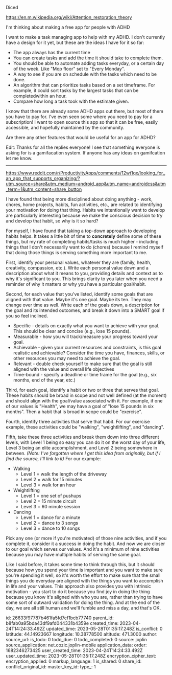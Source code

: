 Diced

https://en.m.wikipedia.org/wiki/Attention_restoration_theory



I'm thinking about making a free app for people with ADHD

I want to make a task managing app to help with my ADHD. I don't currently have a design for it yet, but these are the ideas I have for it so far:

* The app always has the current time
* You can create tasks and add the time it should take to complete them.
* You should be able to automate adding tasks everyday, or a certain day of the week. Like "Mop floor" set to "Every Monday".
* A way to see if you are on schedule with the tasks which need to be done.
* An algorithm that can prioritize tasks based on a set timeframe. For example, it could sort tasks by the largest tasks that can be completedwithin an hour.
* Compare how long a task took with the estimate given.

I know that there are already some ADHD apps out there, but most of them you have to pay for. I've even seen some where you need to pay for a subscription! I want to open source this app so that it can be free, easily accessible, and hopefully maintained by the community.

Are there any other features that would be useful for an app for ADHD?

Edit: Thanks for all the replies everyone! I see that something everyone is asking for is a gamifacation system. If anyone has any ideas on gamifcation let me know.

---

https://www.reddit.com/r/ProductivityApps/comments/12wt1qx/looking_for_an_app_that_supports_organizing/?utm_source=share&utm_medium=android_app&utm_name=androidcss&utm_term=1&utm_content=share_button

I have found that being more disciplined about doing anything - work, chores, home projects, habits, fun activities, etc., are related to identifying your motivation for doing that thing. Habits we intentionally want to develop are particularly interesting because we make the conscious decision to try and develop that habit, so why is it so hard?

For myself, I have found that taking a top-down approach to developing habits helps. It takes a little bit of time to **concretely** define some of these things, but my rate of completing habits/tasks is much higher - including things that I don't necessarily want to do (chores) because I remind myself that doing those things is serving something more important to me.

First, identify your personal values, whatever they are (family, health, creativity, compassion, etc.). Write each personal value down and a description about what it means to you, providing details and context as to why it's significant to you. This brings clarity to you later when you need a reminder of why it matters or why you have a particular goal/habit.

Second, for each value that you've listed, identify some goals that are aligned with that value. Maybe it's one goal. Maybe its ten. They may change over time as well. Write each of the goals down, a description for the goal and its intended outcomes, and break it down into a SMART goal if you so feel inclined.

* Specific - details on exactly what you want to achieve with your goal. This should be clear and concise (e.g., lose 15 pounds).
* Measurable - how you will track/measure your progress toward your goal.
* Achievable - given your current resources and constraints, is this goal realistic and achievable? Consider the time you have, finances, skills, or other resources you may need to achieve the goal.
* Relevant - double check yourself to make sure that the goal is still aligned with the value and overall life objectives
* Time-bound - specify a deadline or time frame for the goal (e.g., six months, end of the year, etc.)

Third, for each goal, identify a habit or two or three that serves that goal. These habits should be broad in scope and not well defined (at the moment) and should align with the goal/value associated with it. For example, if one of our values is "Health", we may have a goal of "lose 15 pounds in six months". Then a habit that is broad in scope could be "exercise".

Fourth, identify three activities that serve that habit. For our exercise example, these activities could be "walking", "weightlifting", and "dancing".

Fifth, take these three activities and break them down into three different levels, with Level 1 being so easy you can do it on the worst day of your life, Level 3 being an elite accomplishment, and Level 2 being somewhere in between. *(Note: I've forgotten where I get this idea from originally, but if I find the source, I'll link to it)* For our example:

* Walking
   * Level 1 = walk the length of the driveway
   * Level 2 = walk for 15 minutes
   * Level 3 = walk for an hour
* Weightlifting
   * Level 1 = one set of pushups
   * Level 2 = 15 minute circuit
   * Level 3 = 60 minute session
* Dancing
   * Level 1 = dance for a minute
   * Level 2 = dance to 3 songs
   * Level 3 = dance to 10 songs

Pick any one (or more if you're motivated) of those nine activities, and if you complete it, consider it a success in doing the habit. And now we are closer to our goal which serves our values. And it's a minimum of nine activities because you may have multiple habits of serving the same goal.

Like I said before, it takes some time to think through this, but it should because how you spend your time is important and you want to make sure you're spending it well, so it's worth the effort to make sure that the small things you do everyday are aligned with the things you want to accomplish in life and your values. This approach also provides you with intrinsic motivation - you start to do it because you find joy in doing the thing because you know it's aligned with who you are, rather than trying to have some sort of outward validation for doing the thing. And at the end of the day, we are all still human and we'll fumble and miss a day, and that's OK.

id: 26633f97787b461fa5fd7cf1bcb77740
parent_id: b8fab0a95bda43df9afd044331b4359e
created_time: 2023-04-24T14:24:33.492Z
updated_time: 2023-05-28T01:35:17.248Z
is_conflict: 0
latitude: 44.14923667
longitude: 10.38778500
altitude: 471.3000
author: 
source_url: 
is_todo: 0
todo_due: 0
todo_completed: 0
source: joplin
source_application: net.cozic.joplin-mobile
application_data: 
order: 1682346273425
user_created_time: 2023-04-24T14:24:33.492Z
user_updated_time: 2023-05-28T01:35:17.248Z
encryption_cipher_text: 
encryption_applied: 0
markup_language: 1
is_shared: 0
share_id: 
conflict_original_id: 
master_key_id: 
type_: 1